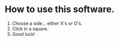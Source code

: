 # How to use this software.

1. Choose a side... either X's or O's.
2. Click in a square.
3. Good luck!
